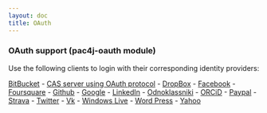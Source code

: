 ```yaml
---
layout: doc
title: OAuth
---
```


### OAuth support (pac4j-oauth module)

Use the following clients to login with their corresponding identity providers:

[BitBucket](https://github.com/pac4j/pac4j/blob/master/pac4j-oauth/src/main/java/org/pac4j/oauth/client/BitbucketClient.java) - [CAS server using OAuth protocol](https://github.com/pac4j/pac4j/blob/master/pac4j-oauth/src/main/java/org/pac4j/oauth/client/CasOAuthWrapperClient.java) - [DropBox](https://github.com/pac4j/pac4j/blob/master/pac4j-oauth/src/main/java/org/pac4j/oauth/client/DropBoxClient.java) - [Facebook](https://github.com/pac4j/pac4j/blob/master/pac4j-oauth/src/main/java/org/pac4j/oauth/client/FacebookClient.java) - [Foursquare](https://github.com/pac4j/pac4j/blob/master/pac4j-oauth/src/main/java/org/pac4j/oauth/client/FoursquareClient.java) - [Github](https://github.com/pac4j/pac4j/blob/master/pac4j-oauth/src/main/java/org/pac4j/oauth/client/GitHubClient.java) - [Google](https://github.com/pac4j/pac4j/blob/master/pac4j-oauth/src/main/java/org/pac4j/oauth/client/Google2Client.java) - [LinkedIn](https://github.com/pac4j/pac4j/blob/master/pac4j-oauth/src/main/java/org/pac4j/oauth/client/LinkedIn2Client.java) - [Odnoklassniki](https://github.com/pac4j/pac4j/blob/master/pac4j-oauth/src/main/java/org/pac4j/oauth/client/OkClient.java) - [ORCiD](https://github.com/pac4j/pac4j/blob/master/pac4j-oauth/src/main/java/org/pac4j/oauth/client/OrcidClient.java) - [Paypal](https://github.com/pac4j/pac4j/blob/master/pac4j-oauth/src/main/java/org/pac4j/oauth/client/PayPalClient.java) - [Strava](https://github.com/pac4j/pac4j/blob/master/pac4j-oauth/src/main/java/org/pac4j/oauth/client/StravaClient.java) - [Twitter](https://github.com/pac4j/pac4j/blob/master/pac4j-oauth/src/main/java/org/pac4j/oauth/client/TwitterClient.java) - [Vk](https://github.com/pac4j/pac4j/blob/master/pac4j-oauth/src/main/java/org/pac4j/oauth/client/VkClient.java) - [Windows Live](https://github.com/pac4j/pac4j/blob/master/pac4j-oauth/src/main/java/org/pac4j/oauth/client/WindowsLiveClient.java) - [Word Press](https://github.com/pac4j/pac4j/blob/master/pac4j-oauth/src/main/java/org/pac4j/oauth/client/WordPressClient.java) - [Yahoo](https://github.com/pac4j/pac4j/blob/master/pac4j-oauth/src/main/java/org/pac4j/oauth/client/YahooClient.java)
